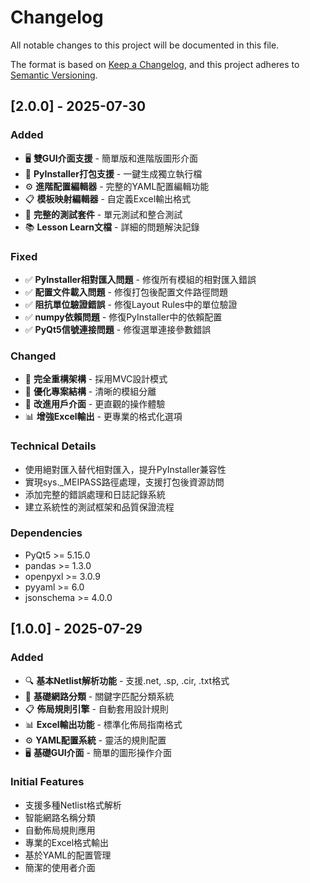# Changelog

All notable changes to this project will be documented in this file.

The format is based on [Keep a Changelog](https://keepachangelog.com/en/1.0.0/),
and this project adheres to [Semantic Versioning](https://semver.org/spec/v2.0.0.html).

## [2.0.0] - 2025-07-30

### Added
- 🖥️ **雙GUI介面支援** - 簡單版和進階版圖形介面
- 🔧 **PyInstaller打包支援** - 一鍵生成獨立執行檔
- ⚙️ **進階配置編輯器** - 完整的YAML配置編輯功能
- 📋 **模板映射編輯器** - 自定義Excel輸出格式
- 🧪 **完整的測試套件** - 單元測試和整合測試
- 📚 **Lesson Learn文檔** - 詳細的問題解決記錄

### Fixed
- ✅ **PyInstaller相對匯入問題** - 修復所有模組的相對匯入錯誤
- ✅ **配置文件載入問題** - 修復打包後配置文件路徑問題
- ✅ **阻抗單位驗證錯誤** - 修復Layout Rules中的單位驗證
- ✅ **numpy依賴問題** - 修復PyInstaller中的依賴配置
- ✅ **PyQt5信號連接問題** - 修復選單連接參數錯誤

### Changed
- 🔄 **完全重構架構** - 採用MVC設計模式
- 📁 **優化專案結構** - 清晰的模組分離
- 🎨 **改進用戶介面** - 更直觀的操作體驗
- 📊 **增強Excel輸出** - 更專業的格式化選項

### Technical Details
- 使用絕對匯入替代相對匯入，提升PyInstaller兼容性  
- 實現sys._MEIPASS路徑處理，支援打包後資源訪問
- 添加完整的錯誤處理和日誌記錄系統
- 建立系統性的測試框架和品質保證流程

### Dependencies
- PyQt5 >= 5.15.0
- pandas >= 1.3.0  
- openpyxl >= 3.0.9
- pyyaml >= 6.0
- jsonschema >= 4.0.0

## [1.0.0] - 2025-07-29

### Added
- 🔍 **基本Netlist解析功能** - 支援.net, .sp, .cir, .txt格式
- 🧠 **基礎網路分類** - 關鍵字匹配分類系統  
- 📋 **佈局規則引擎** - 自動套用設計規則
- 📊 **Excel輸出功能** - 標準化佈局指南格式
- ⚙️ **YAML配置系統** - 靈活的規則配置
- 🖥️ **基礎GUI介面** - 簡單的圖形操作介面

### Initial Features
- 支援多種Netlist格式解析
- 智能網路名稱分類
- 自動佈局規則應用  
- 專業的Excel格式輸出
- 基於YAML的配置管理
- 簡潔的使用者介面